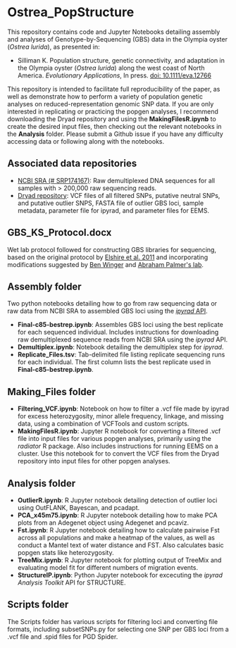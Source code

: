 # Ostrea_PopStructure
This repository contains code and Jupyter Notebooks detailing assembly and analyses of Genotype-by-Sequencing (GBS) data in the Olympia oyster (*Ostrea lurida*), as presented in:

* Silliman K. Population structure, genetic connectivity, and adaptation in the Olympia oyster (*Ostrea lurida*) along the west coast of North America. *Evolutionary Applications*, In press. [doi: 10.1111/eva.12766](https://onlinelibrary.wiley.com/doi/abs/10.1111/eva.12766)

This repository is intended to facilitate full reproducibility of the paper, as well as demonstrate how to perform a variety of population genetic analyses on reduced-representation genomic SNP data. If you are only interested in replicating or practicing the popgen analyses, I recommend downloading the Dryad repository and using the **MakingFilesR.ipynb** to create the desired input files, then checking out the relevant notebooks in the **Analysis** folder. Please submit a Github issue if you have any difficulty accessing data or following along with the notebooks.

## Associated data repositories
* [NCBI SRA (# SRP174167)](https://www.ncbi.nlm.nih.gov/sra/SRP174167): Raw demultiplexed DNA sequences for all samples with $>$ 200,000 raw sequencing reads.
* [Dryad repository](https://doi.org/10.5061/dryad.114j8m1): VCF files of all filtered SNPs, putative neutral SNPs, and putative outlier SNPS, FASTA file of outlier GBS loci, sample metadata, parameter file for ipyrad, and parameter files for EEMS.

## GBS_KS_Protocol.docx
Wet lab protocol followed for constructing GBS libraries for sequencing, based on the original protocol by [Elshire et al. 2011](https://journals.plos.org/plosone/article?id=10.1371/journal.pone.0019379) and incorporating modifications suggested by [Ben Winger](https://www.wingerlab.org/) and [Abraham Palmer's lab](http://palmerlab.org/protocols-data/).

## Assembly folder
Two python notebooks detailing how to go from raw sequencing data or raw data from NCBI SRA to assembled GBS loci using the [*ipyrad* API](https://ipyrad.readthedocs.io/).
* **Final-c85-bestrep.ipynb**: Assembles GBS loci using the best replicate for each sequenced individual. Includes instructions for downloading raw demultiplexed sequence reads from NCBI SRA using the *ipyrad* API.
* **Demultiplex.ipynb**: Notebook detailing the demultiplex step for *ipyrad*.
* **Replicate_Files.tsv**: Tab-delimited file listing replicate sequencing runs for each individual. The first column lists the best replicate used in **Final-c85-bestrep.ipynb**.

## Making_Files folder
*  **Filtering_VCF.ipynb**: Notebook on how to filter a .vcf file made by ipyrad for excess heterozygosity, minor allele frequency, linkage, and missing data, using a combination of VCFTools and custom scripts.
*  **MakingFilesR.ipynb**: Jupyter R notebook for converting a filtered .vcf file into input files for various popgen analyses, primarily using the *radiator* R package. Also includes instructions for running EEMS on a cluster. Use this notebook for to convert the VCF files from the Dryad repository into input files for other popgen analyses. 


## Analysis folder
* **OutlierR.ipynb**: R Jupyter notebook detailing detection of outlier loci using OutFLANK, Bayescan, and pcadapt. 
* **PCA_x45m75.ipynb**: R Jupyter notebook detailing how to make PCA plots from an Adegenet object using Adegenet and pcaviz.
* **Fst.ipynb**: R Jupyter notebook detailing how to calculate pairwise Fst across all populations and make a heatmap of the values, as well as conduct a Mantel text of water distance and FST. Also calculates basic popgen stats like heterozygosity.
* **TreeMix.ipynb**: R Jupyter notebook for plotting output of TreeMix and evaluating model fit for different numbers of migration events.
* **StructureIP.ipynb**: Python Jupyter notebook for excecuting the *ipyrad Analysis Toolkit* API for STRUCTURE.

## Scripts folder
The Scripts folder has various scripts for filtering loci and converting file formats, including subsetSNPs.py for selecting one SNP per GBS loci from a .vcf file and .spid files for PGD Spider.







